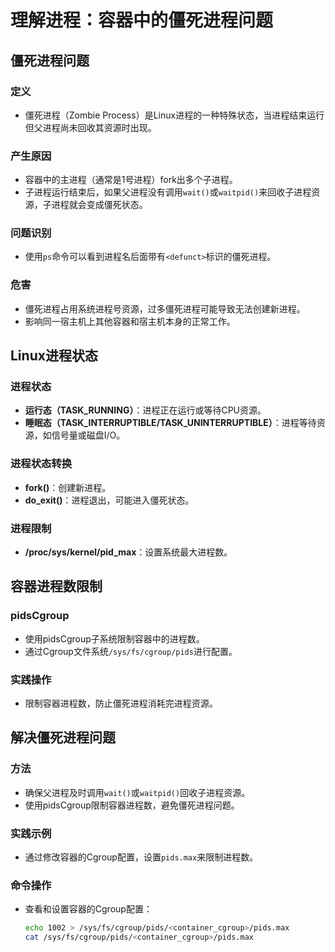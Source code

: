 # 理解进程：容器中的僵死进程问题

## 僵死进程问题

### 定义

- 僵死进程（Zombie Process）是Linux进程的一种特殊状态，当进程结束运行但父进程尚未回收其资源时出现。

### 产生原因

- 容器中的主进程（通常是1号进程）fork出多个子进程。
- 子进程运行结束后，如果父进程没有调用`wait()`或`waitpid()`来回收子进程资源，子进程就会变成僵死状态。

### 问题识别

- 使用`ps`命令可以看到进程名后面带有`<defunct>`标识的僵死进程。

### 危害

- 僵死进程占用系统进程号资源，过多僵死进程可能导致无法创建新进程。
- 影响同一宿主机上其他容器和宿主机本身的正常工作。

## Linux进程状态

### 进程状态

- **运行态（TASK_RUNNING）**：进程正在运行或等待CPU资源。
- **睡眠态（TASK_INTERRUPTIBLE/TASK_UNINTERRUPTIBLE）**：进程等待资源，如信号量或磁盘I/O。

### 进程状态转换

- **fork()**：创建新进程。
- **do_exit()**：进程退出，可能进入僵死状态。

### 进程限制

- **/proc/sys/kernel/pid_max**：设置系统最大进程数。

## 容器进程数限制

### pidsCgroup

- 使用pidsCgroup子系统限制容器中的进程数。
- 通过Cgroup文件系统`/sys/fs/cgroup/pids`进行配置。

### 实践操作

- 限制容器进程数，防止僵死进程消耗完进程资源。

## 解决僵死进程问题

### 方法

- 确保父进程及时调用`wait()`或`waitpid()`回收子进程资源。
- 使用pidsCgroup限制容器进程数，避免僵死进程问题。

### 实践示例

- 通过修改容器的Cgroup配置，设置`pids.max`来限制进程数。

### 命令操作

- 查看和设置容器的Cgroup配置：

  ```bash
  echo 1002 > /sys/fs/cgroup/pids/<container_cgroup>/pids.max
  cat /sys/fs/cgroup/pids/<container_cgroup>/pids.max
